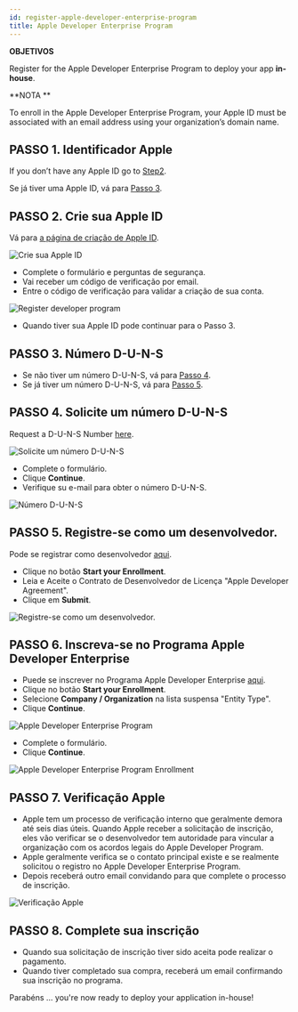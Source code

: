 ```yaml
---
id: register-apple-developer-enterprise-program
title: Apple Developer Enterprise Program
---
```


<div class = "objectives"> 

**OBJETIVOS**

Register for the Apple Developer Enterprise Program to deploy your app **in-house**.</div> <div class = "tips"> 

**NOTA **

To enroll in the Apple Developer Enterprise Program, your Apple ID must be associated with an email address using your organization’s domain name.</div> 

## PASSO 1. Identificador Apple

If you don’t have any Apple ID go to [Step2](#step-2-create-your-apple-id).

Se já tiver uma Apple ID, vá para [Passo 3](#step-3-d-u-n-s-number).

## PASSO 2. Crie sua Apple ID

Vá para [a página de criação de Apple ID](https://appleid.apple.com/).

![Crie sua Apple ID](assets/en/deploy-in-house/Apple-ID-Creation-Page-4D-for-iOS.png)

* Complete o formulário e perguntas de segurança.
* Vai receber um código de verificação por email.
* Entre o código de verificação para validar a criação de sua conta.

![Register developer program](assets/en/deploy-in-house/Register-developer-program-4D-for-iOS.png)

* Quando tiver sua Apple ID pode continuar para o Passo 3.

## PASSO 3. Número D-U-N-S

* Se não tiver um número D-U-N-S, vá para [Passo 4](#step-4-request-a-d-u-n-s-number). 
* Se já tiver um número D-U-N-S, vá para [Passo 5](#step-5-register-as-a-developer). 

## PASSO 4. Solicite um número D-U-N-S

Request a D-U-N-S Number [here](https://developer.apple.com/enroll/duns-lookup/#/search).

![Solicite um número D-U-N-S](assets/en/deploy-in-house/DUNS-Number-Organization-4D-for-iOS.png)

* Complete o formulário.
* Clique **Continue**.
* Verifique su e-mail para obter o número D-U-N-S.

![Número D-U-N-S](assets/en/deploy-in-house/DUNS-Number-Apple-Mail_4D-for-iOS.png)

## PASSO 5. Registre-se como um desenvolvedor.

Pode se registrar como desenvolvedor [aqui](https://developer.apple.com/programs/enterprise/enroll/).

* Clique no botão **Start your Enrollment**.
* Leia e Aceite o Contrato de Desenvolvedor de Licença "Apple Developer Agreement". 
* Clique em **Submit**.

![Registre-se como um desenvolvedor.](assets/en/deploy-in-house/Register-developer-4D-for-iOS.png)

## PASSO 6. Inscreva-se no Programa Apple Developer Enterprise

* Puede se inscrever no Programa Apple Developer Enterprise [aqui](https://developer.apple.com/enroll/enterprise/). 
* Clique no botão **Start your Enrollment**.
* Selecione **Company / Organization** na lista suspensa "Entity Type".
* Clique **Continue**.

![Apple Developer Enterprise Program](assets/en/deploy-in-house/Apple-Developer-Enterprise-Program-4D-for-iOS.png)

* Complete o formulário. 
* Clique **Continue**.

![Apple Developer Enterprise Program Enrollment](assets/en/deploy-in-house/Apple-Developer-Enterprise-Program-Enrollment-4D-for-iOS.png)

## PASSO 7. Verificação Apple

* Apple tem um processo de verificação interno que geralmente demora até seis dias úteis. Quando Apple receber a solicitação de inscrição, eles vão verificar se o desenvolvedor tem autoridade para vincular a organização com os acordos legais do Apple Developer Program.
* Apple geralmente verifica se o contato principal existe e se realmente solicitou o registro no Apple Developer Enterprise Program.
* Depois receberá outro email convidando para que complete o processo de inscrição.

![Verificação Apple](assets/en/deploy-in-house/Confirmation-email-Organisations-4D-for-iOS.png)

## PASSO 8. Complete sua inscrição

* Quando sua solicitação de inscrição tiver sido aceita pode realizar o pagamento.
* Quando tiver completado sua compra, receberá um email confirmando sua inscrição no programa.

Parabéns ... you're now ready to deploy your application in-house!